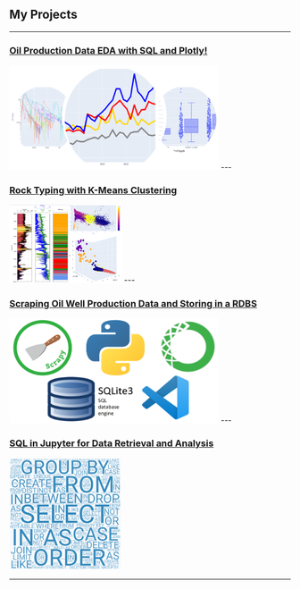 ## My Projects

---

### [Oil Production Data EDA with SQL and Plotly!](/page_EDA.md)
<img src="/images/plotly thumbnail.PNG?raw=true" width="375" height="188">
---

### [Rock Typing with K-Means Clustering](/page_cluster.md)
<img src="/images/cluster_thimbnail.PNG?raw=true" width="40%" height="40%">
---

### [Scraping Oil Well Production Data and Storing in a RDBS](/page_scrapy.md)
<img src="/images/scraping_collage_2.PNG?raw=true" width="375" height="188">
---

### [SQL in Jupyter for Data Retrieval and Analysis](/page_sql.md)
<img src="/images/collage_thumbnail_sql.PNG?raw=true" width="200" height="200">

---

